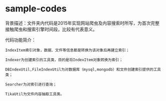 # sample-codes
背景描述：文件夹内代码是2015年实现网站爬虫及内容搜索时所写，为首次完整接触爬虫和搜索引擎时间段，比较有代表意义。

代码功能简介：

	IndexItem索引对象，数据、文件等信息都是转换为该对象后再建立索引；
	
	Indexer为创建索引的工具类，目的是将IndexItem对象转换为索引；
	
	DBIndexUtil,FileIndexUtil为对数据库（mysql,mongodb）和文件创建索引提供的工具类；
	
	Searcher为对索引进行查询；
	
	TikaUtil为文件内容抽取工具类。
	
